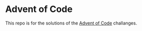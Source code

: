 # Advent of Code

This repo is for the solutions of the [Advent of Code](https://adventofcode.com/) challanges.
